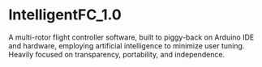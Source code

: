 # IntelligentFC_1.0
A multi-rotor flight controller software, built to piggy-back on Arduino IDE and hardware, employing artificial intelligence to minimize user tuning. Heavily focused on transparency, portability, and independence.
